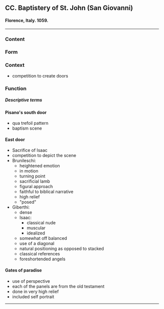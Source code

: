 <!-- order:2 -->
## CC. Baptistery of St. John (San Giovanni)

#### Florence, Italy. 1059.

---

### Content

### Form

### Context
- competition to create doors

### Function

##### Descriptive terms

#### Pisano's south door
- qua trefoil pattern
- baptism scene

#### East door
- Sacrifice of Isaac
- competition to depict the scene
- Brunileschi:
  - heightened emotion
  - in motion
  - turning point
  - sacrificial lamb
  - figural approach
  - faithful to biblical narrative
  - high relief
  - "posed"
- Giberthi:
  - dense
  - Isaac:
    - classical nude
    - muscular
    - idealized
  - somewhat off balanced
  - use of a diagonal
  - natural positioning as opposed to stacked
  - classical references
  - foreshortended angels

#### Gates of paradise
- use of perspective
- each of the panels are from the old testament
- done in very high relief
- included self portrait


---
